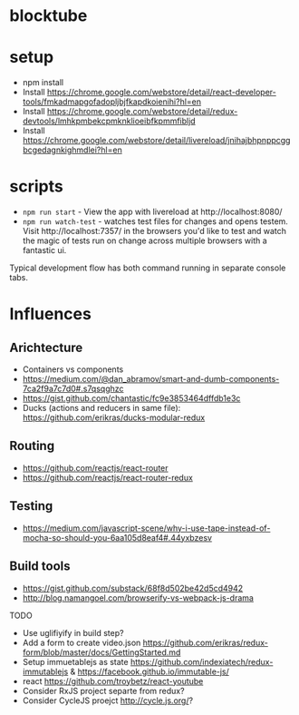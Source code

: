 # blocktube

# setup
* npm install
* Install https://chrome.google.com/webstore/detail/react-developer-tools/fmkadmapgofadopljbjfkapdkoienihi?hl=en
* Install https://chrome.google.com/webstore/detail/redux-devtools/lmhkpmbekcpmknklioeibfkpmmfibljd
* Install https://chrome.google.com/webstore/detail/livereload/jnihajbhpnppcggbcgedagnkighmdlei?hl=en

# scripts
* `npm run start` - View the app with livereload at http://localhost:8080/
* `npm run watch-test` - watches test files for changes and opens testem. Visit http://localhost:7357/ in the browsers you'd like to test and watch the magic of tests run on change across multiple browsers with a fantastic ui.

Typical development flow has both command running in separate console tabs.

# Influences
## Arichtecture
* Containers vs components
 * https://medium.com/@dan_abramov/smart-and-dumb-components-7ca2f9a7c7d0#.s7qsqghzc
 * https://gist.github.com/chantastic/fc9e3853464dffdb1e3c
* Ducks (actions and reducers in same file): https://github.com/erikras/ducks-modular-redux

## Routing
  * https://github.com/reactjs/react-router
  * https://github.com/reactjs/react-router-redux

## Testing
 * https://medium.com/javascript-scene/why-i-use-tape-instead-of-mocha-so-should-you-6aa105d8eaf4#.44yxbzesv

## Build tools
 * https://gist.github.com/substack/68f8d502be42d5cd4942
 * http://blog.namangoel.com/browserify-vs-webpack-js-drama

TODO
* Use uglifiyify in build step?
* Add a form to create video.json https://github.com/erikras/redux-form/blob/master/docs/GettingStarted.md
* Setup immuetablejs as state https://github.com/indexiatech/redux-immutablejs &  https://facebook.github.io/immutable-js/
* react https://github.com/troybetz/react-youtube
* Consider RxJS project separte from redux?
* Consider CycleJS proejct http://cycle.js.org/?
